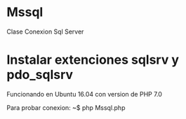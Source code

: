 # Mssql
Clase Conexion Sql Server

# Instalar extenciones sqlsrv y pdo_sqlsrv

Funcionando en Ubuntu 16.04 con version de PHP 7.0

Para probar conexion:
~$ php Mssql.php
